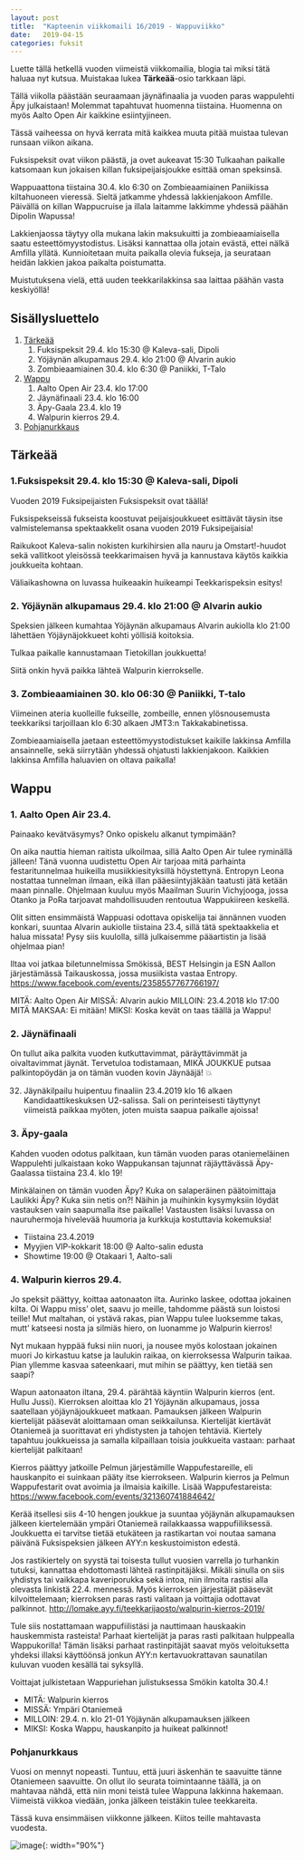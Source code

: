 ```yaml
---
layout: post
title:  "Kapteenin viikkomaili 16/2019 - Wappuviikko"
date:   2019-04-15
categories: fuksit
---
```


Luette tällä hetkellä vuoden viimeistä viikkomailia, blogia tai miksi tätä haluaa nyt kutsua. Muistakaa lukea <b>Tärkeää</b>-osio tarkkaan läpi. 

Tällä viikolla päästään seuraamaan jäynäfinaalia ja vuoden paras wappulehti Äpy julkaistaan! Molemmat tapahtuvat huomenna tiistaina. Huomenna on myös Aalto Open Air kaikkine esiintyjineen.

Tässä vaiheessa on hyvä kerrata mitä kaikkea muuta pitää muistaa tulevan runsaan viikon aikana. 

Fuksispeksit ovat viikon päästä, ja ovet aukeavat 15:30 Tulkaahan paikalle katsomaan kun jokaisen killan fuksipeijaisjoukke esittää oman speksinsä.

Wappuaattona tiistaina 30.4. klo 6:30 on Zombieaamiainen Paniikissa kiltahuoneen vieressä. Sieltä jatkamme yhdessä lakkienjakoon Amfille. Päivällä on killan Wappucruise ja illala laitamme lakkimme yhdessä päähän Dipolin Wapussa!

Lakkienjaossa täytyy olla mukana lakin maksukuitti ja zombieaamiaisella saatu esteettömyystodistus. Lisäksi kannattaa olla jotain evästä, ettei nälkä Amfilla yllätä. Kunnioitetaan muita paikalla olevia fukseja, ja seurataan heidän lakkien jakoa paikalta poistumatta.

Muistutuksena vielä, että uuden teekkarilakkinsa saa laittaa päähän vasta keskiyöllä!

## Sisällysluettelo
1. [Tärkeää](#tarkeaa)
    1. Fuksispeksit 29.4. klo 15:30 @ Kaleva-sali, Dipoli
    2. Yöjäynän alkupamaus 29.4. klo 21:00 @ Alvarin aukio
    3. Zombieaamiainen 30.4. klo 6:30 @ Paniikki, T-Talo
2. [Wappu](#wappu)
    1. Aalto Open Air 23.4. klo 17:00
    2. Jäynäfinaali 23.4. klo 16:00
    3. Äpy-Gaala 23.4. klo 19
    4. Walpurin kierros 29.4.
3. [Pohjanurkkaus](#pohjanurkkaus)

## Tärkeää

### 1.Fuksispeksit 29.4. klo 15:30 @ Kaleva-sali, Dipoli
Vuoden 2019 Fuksipeijaisten Fuksispeksit ovat täällä!

Fuksispekseissä fukseista koostuvat peijaisjoukkueet esittävät täysin itse valmistelemansa spektaakkelit osana vuoden 2019 Fuksipeijaisia!

Raikukoot Kaleva-salin nokisten kurkihirsien alla nauru ja Omstart!-huudot sekä vallitkoot yleisössä teekkarimaisen hyvä ja kannustava käytös kaikkia joukkueita kohtaan.

Väliaikashowna on luvassa huikeaakin huikeampi Teekkarispeksin esitys!

### 2. Yöjäynän alkupamaus 29.4. klo 21:00 @ Alvarin aukio
Speksien jälkeen kumahtaa Yöjäynän alkupamaus Alvarin aukiolla klo 21:00 lähettäen Yöjäynäjokkueet kohti yöllisiä koitoksia.

Tulkaa paikalle kannustamaan Tietokillan joukkuetta!

Siitä onkin hyvä paikka lähteä Walpurin kierrokselle.

### 3. Zombieaamiainen 30. klo 06:30 @ Paniikki, T-talo

Viimeinen ateria kuolleille fukseille, zombeille, ennen ylösnousemusta teekkariksi tarjoillaan klo 6:30 alkaen JMT3:n Takkakabinetissa.

Zombieaamiaisella jaetaan esteettömyystodistukset kaikille lakkinsa Amfilla ansainnelle, sekä siirrytään yhdessä ohjatusti lakkienjakoon. Kaikkien lakkinsa Amfilla haluavien on oltava paikalla!

## Wappu

### 1. Aalto Open Air 23.4.

Painaako kevätväsymys? Onko opiskelu alkanut tympimään? 
 
On aika nauttia hieman raitista ulkoilmaa, sillä Aalto Open Air tulee ryminällä jälleen! Tänä vuonna uudistettu Open Air tarjoaa mitä parhainta festaritunnelmaa huikeilla musiikkiesityksillä höystettynä. Entropyn Leona nostattaa tunnelman ilmaan, eikä illan pääesiintyjäkään taatusti jätä ketään maan pinnalle. Ohjelmaan kuuluu myös Maailman Suurin Vichyjooga, jossa Otanko ja PoRa tarjoavat mahdollisuuden rentoutua Wappukiireen keskellä. 

Olit sitten ensimmäistä Wappuasi odottava opiskelija tai ännännen vuoden konkari, suuntaa Alvarin aukiolle tiistaina 23.4, sillä tätä spektaakkelia et halua missata! Pysy siis kuulolla, sillä julkaisemme pääartistin ja lisää ohjelmaa pian!

Iltaa voi jatkaa biletunnelmissa Smökissä, BEST Helsingin ja ESN Aallon järjestämässä Taikauskossa, jossa musiikista vastaa Entropy.
https://www.facebook.com/events/2358557767766197/

MITÄ: Aalto Open Air
MISSÄ: Alvarin aukio
MILLOIN: 23.4.2018 klo 17:00
MITÄ MAKSAA: Ei mitään!
MIKSI: Koska kevät on taas täällä ja Wappu!

### 2. Jäynäfinaali
On tullut aika palkita vuoden kutkuttavimmat, päräyttävimmät ja oivaltavimmat jäynät. Tervetuloa todistamaan, MIKÄ JOUKKUE putsaa palkintopöydän ja on tämän vuoden kovin Jäynääjä! 💥

32. Jäynäkilpailu huipentuu finaaliin 23.4.2019 klo 16 alkaen Kandidaattikeskuksen U2-salissa. Sali on perinteisesti täyttynyt viimeistä paikkaa myöten, joten muista saapua paikalle ajoissa!

### 3. Äpy-gaala
Kahden vuoden odotus palkitaan, kun tämän vuoden paras otaniemeläinen Wappulehti julkaistaan koko Wappukansan tajunnat räjäyttävässä Äpy-Gaalassa tiistaina 23.4. klo 19! 

Minkälainen on tämän vuoden Äpy? Kuka on salaperäinen päätoimittaja Laulikki Äpy? Kuka siin netis on?! Näihin ja muihinkin kysymyksiin löydät vastauksen vain saapumalla itse paikalle! Vastausten lisäksi luvassa on nauruhermoja hivelevää huumoria ja kurkkuja kostuttavia kokemuksia! 

* Tiistaina 23.4.2019
* Myyjien VIP-kokkarit 18:00 @ Aalto-salin edusta
* Showtime 19:00 @ Otakaari 1, Aalto-sali

### 4. Walpurin kierros 29.4.
Jo speksit päättyy, koittaa aatonaaton ilta. Aurinko laskee, odottaa jokainen kilta. 
Oi Wappu miss’ olet, saavu jo meille, tahdomme päästä sun loistosi teille!
Mut maltahan, oi ystävä rakas, pian Wappu tulee luoksemme takas,
mutt’ katseesi nosta ja silmiäs hiero, on luonamme jo Walpurin kierros!

Nyt mukaan hyppää fuksi niin nuori, ja nousee myös kolostaan jokainen muori
Jo kirkastuu katse ja laulukin raikaa, on kierroksessa Walpurin taikaa.
Pian yllemme kasvaa sateenkaari, mut mihin se päättyy, ken tietää sen saapi?

Wapun aatonaaton iltana, 29.4. pärähtää käyntiin Walpurin kierros (ent. Hullu Jussi). Kierroksen aloittaa klo 21 Yöjäynän alkupamaus, jossa saatellaan yöjäynäjoukkueet matkaan. Pamauksen jälkeen Walpurin kiertelijät pääsevät aloittamaan oman seikkailunsa. Kiertelijät kiertävät Otaniemeä ja suorittavat eri yhdistysten ja tahojen tehtäviä. Kiertely tapahtuu joukkueissa ja samalla kilpaillaan toisia joukkueita vastaan: parhaat kiertelijät palkitaan! 

Kierros päättyy jatkoille Pelmun järjestämille Wappufestareille, eli hauskanpito ei suinkaan pääty itse kierrokseen. Walpurin kierros ja Pelmun Wappufestarit ovat avoimia ja ilmaisia kaikille. Lisää Wappufestareista: https://www.facebook.com/events/321360741884642/

Kerää itsellesi siis 4-10 hengen joukkue ja suuntaa yöjäynän alkupamauksen jälkeen kiertelemään ympäri Otaniemeä railakkaassa wappufiiliksessä. Joukkuetta ei tarvitse tietää etukäteen ja rastikartan voi noutaa samana päivänä Fuksispeksien jälkeen AYY:n keskustoimiston edestä.

Jos rastikiertely on syystä tai toisesta tullut vuosien varrella jo turhankin tutuksi, kannattaa ehdottomasti lähteä rastinpitäjäksi. Mikäli sinulla on siis yhdistys tai vaikkapa kaveriporukka sekä intoa, niin ilmoita rastisi alla olevasta linkistä 22.4. mennessä. Myös kierroksen järjestäjät pääsevät kilvoittelemaan; kierroksen paras rasti valitaan ja voittajia odottavat palkinnot.
http://lomake.ayy.fi/teekkarijaosto/walpurin-kierros-2019/

Tule siis nostattamaan wappufiilistäsi ja nauttimaan hauskaakin hauskemmista rasteista! Parhaat kiertelijät ja paras rasti palkitaan hulppealla Wappukorilla! Tämän lisäksi parhaat rastinpitäjät saavat myös veloituksetta yhdeksi illaksi käyttöönsä jonkun AYY:n kertavuokrattavan saunatilan kuluvan vuoden kesällä tai syksyllä.

Voittajat julkistetaan Wappuriehan julistuksessa Smökin katolta 30.4.!

* MITÄ: Walpurin kierros
* MISSÄ: Ympäri Otaniemeä
* MILLOIN: 29.4. n. klo 21-01 Yöjäynän alkupamauksen jälkeen
* MIKSI: Koska Wappu, hauskanpito ja huikeat palkinnot!

### Pohjanurkkaus
Vuosi on mennyt nopeasti. Tuntuu, että juuri äskenhän te saavuitte tänne Otaniemeen saavuitte. On ollut ilo seurata toimintaanne täällä, ja on mahtavaa nähdä, että niin moni teistä tulee Wappuna lakkinna hakemaan. Viimeistä viikkoa viedään, jonka jälkeen teistäkin tulee teekkareita.

Tässä kuva ensimmäisen viikkonne jälkeen. Kiitos teille mahtavasta vuodesta. 

![image](/kapteeninviikkomaili/assets/201917/fuksit.jpg){: width="90%"}